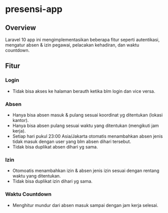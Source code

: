 # presensi-app

## Overview
Laravel 10 app ini mengimplementasikan beberapa fitur seperti autentikasi, mengatur absen & izin pegawai, pelacakan kehadiran, dan waktu countdown.

## Fitur

### Login
- Tidak bisa akses ke halaman berauth ketika blm login dan vice versa.

### Absen
- Hanya bisa absen masuk & pulang sesuai koordinat yg ditentukan (lokasi kantor).
- Hanya bisa absen pulang sesuai waktu yang ditentukan (mengikuti jam kerja).
- Setiap hari pukul 23:00 Asia/Jakarta otomatis menambahkan absen jenis tidak masuk dengan user yang blm absen dihari tersebut.
- Tidak bisa duplikat absen dihari yg sama.

### Izin
- Otomoatis menambahkan izin & absen jenis izin sesuai dengan rentang waktu yang ditentukan.
- Tidak bisa duplikat izin dihari yg sama.

### Waktu Countdown
- Menghitur mundur dari absen masuk sampai dengan jam kerja selesai.